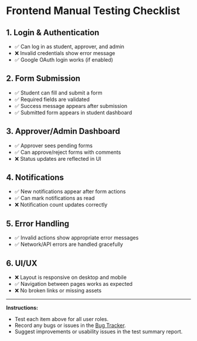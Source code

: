 # Frontend Manual Testing Checklist

## 1. Login & Authentication
- ✅ Can log in as student, approver, and admin
- ❌ Invalid credentials show error message
- ✅ Google OAuth login works (if enabled)

## 2. Form Submission
- ✅ Student can fill and submit a form
- ✅ Required fields are validated
- ✅ Success message appears after submission
- ✅ Submitted form appears in student dashboard

## 3. Approver/Admin Dashboard
- ✅ Approver sees pending forms
- ✅ Can approve/reject forms with comments
- ❌ Status updates are reflected in UI

## 4. Notifications
- ✅ New notifications appear after form actions
- ✅ Can mark notifications as read
- ❌ Notification count updates correctly

## 5. Error Handling
- ✅ Invalid actions show appropriate error messages
- ✅ Network/API errors are handled gracefully

## 6. UI/UX
- ❌ Layout is responsive on desktop and mobile
- ✅ Navigation between pages works as expected
- ❌ No broken links or missing assets

---

**Instructions:**
- Test each item above for all user roles.
- Record any bugs or issues in the [Bug Tracker](bug-tracker.md).
- Suggest improvements or usability issues in the test summary report. 